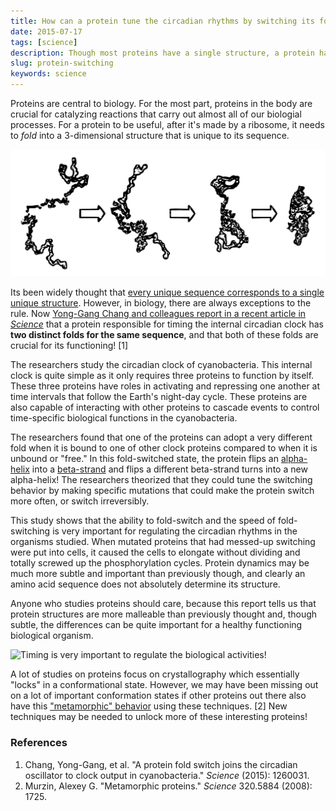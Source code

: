 ```yaml
---
title: How can a protein tune the circadian rhythms by switching its fold?
date: 2015-07-17
tags: [science]
description: Though most proteins have a single structure, a protein has been found to have two completely different structures that are crucial to the workings of the internal clock.
slug: protein-switching
keywords: science
---
```


Proteins are central to biology. For the most part, proteins in the body are crucial for catalyzing reactions that carry out almost all of our biologial processes. For a protein to be useful, after it's made by a ribosome, it needs to *fold* into a 3-dimensional structure that is unique to its sequence. 

![Protein folding occurs before a protein can be useful](/img/protein_folding.svg)

Its been widely thought that [every unique sequence corresponds to a single unique structure](https://en.wikipedia.org/wiki/Anfinsen%27s_dogma). However, in biology, there are always exceptions to the rule. Now [Yong-Gang Chang and colleagues report in a recent article in *Science*](http://dx.doi.org/10.1126/science.1260031) that a protein responsible for timing the internal circadian clock has **two distinct folds for the same sequence**, and that both of these folds are crucial for its functioning! [1]


The researchers study the circadian clock of cyanobacteria. This internal clock is quite simple as it only requires three proteins to function by itself. These three proteins have roles in activating and repressing one another at time intervals that follow the Earth's night-day cycle. These proteins are also capable of interacting with other proteins to cascade events to control time-specific biological functions in the cyanobacteria.

The researchers found that one of the proteins can adopt a very different fold when it is bound to one of other clock proteins compared to when it is unbound or "free." In this fold-switched state, the protein flips an [alpha-helix](https://en.wikipedia.org/wiki/Beta_sheet) into a [beta-strand](https://en.wikipedia.org/wiki/Beta_sheet) and flips a different beta-strand turns into a new alpha-helix! The researchers theorized that they could tune the switching behavior by making specific mutations that could make the protein switch more often, or switch irreversibly.

This study shows that the ability to fold-switch and the speed of fold-switching is very important for regulating the circadian rhythms in the organisms studied. When mutated proteins that had messed-up switching were put into cells, it caused the cells to elongate without dividing and totally screwed up the phosphorylation cycles. Protein dynamics may be much more subtle and important than previously though, and clearly an amino acid sequence does not absolutely determine its structure.

Anyone who studies proteins should care, because this report tells us that protein structures are more malleable than previously thought and, though subtle, the differences can be quite important for a healthy functioning biological organism.

![Timing is very important to regulate the biological activities!](/content/images/2015/07/rich-feldmann-oh-my-gosh-it-s-three-o-clock-already-new-yorker-cartoon.jpg)

A lot of studies on proteins focus on crystallography which essentially "locks" in a conformational state. However, we may have been missing out on a lot of important conformation states if other proteins out there also have this ["metamorphic" behavior](http://dx.doi.org/10.1126/science.1158868) using these techniques. [2] New techniques may be needed to unlock more of these interesting proteins!

### References

1. Chang, Yong-Gang, et al. "A protein fold switch joins the circadian oscillator to clock output in cyanobacteria." *Science* (2015): 1260031.
2. Murzin, Alexey G. "Metamorphic proteins." *Science* 320.5884 (2008): 1725.

